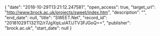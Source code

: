 {
  "date": "2018-10-29T13:21:12.247581", 
  "open_access": true, 
  "target_url": "http://www.brock.ac.uk/projects/sweet/index.htm", 
  "description": "", 
  "end_date": null, 
  "title": "SWEET.Net", 
  "record_id": "20181029T132112/r7JgXlpLuIAT/JTV3FJGoQ==", 
  "publisher": "brock.ac.uk", 
  "start_date": null
}

